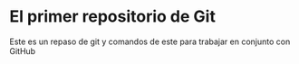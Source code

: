 # El primer repositorio de Git

Este es un repaso de git y comandos de este para trabajar en conjunto con GitHub
